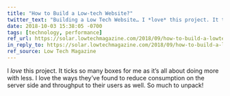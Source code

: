 ```yaml
---
title: "How to Build a Low-tech Website?"
twitter_text: "Building a Low Tech Website… I *love* this project. It ticks so many boxes for me as it’s all about doing more with less."
date: 2018-10-03 15:38:05 -0700
tags: [technology, performance]
ref_url: https://solar.lowtechmagazine.com/2018/09/how-to-build-a-lowtech-website/
in_reply_to: https://solar.lowtechmagazine.com/2018/09/how-to-build-a-lowtech-website/
ref_source: Low Tech Magazine
---
```


I *love* this project. It ticks so many boxes for me as it’s all about doing more with less. I love the ways they’ve found to reduce consumption on the server side and throughput to their users as well. So much to unpack!
